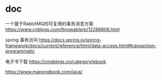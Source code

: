 # doc

一个基于RabbitMQ的可复用的事务消息方案
https://www.cnblogs.com/throwable/p/12266806.html

spring 事务访问
https://docs.spring.io/spring-framework/docs/current/reference/html/data-access.html#transaction-programmatic

电子书下载
https://cmsblogs.cn/category/ebook

https://www.manongbook.com/java/

